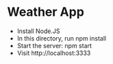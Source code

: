 # Weather App

* Install Node.JS
* In this directory, run npm install
* Start the server: npm start
* Visit http://localhost:3333


